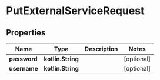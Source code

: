 
# PutExternalServiceRequest

## Properties
| Name | Type | Description | Notes |
| ------------ | ------------- | ------------- | ------------- |
| **password** | **kotlin.String** |  |  [optional] |
| **username** | **kotlin.String** |  |  [optional] |



